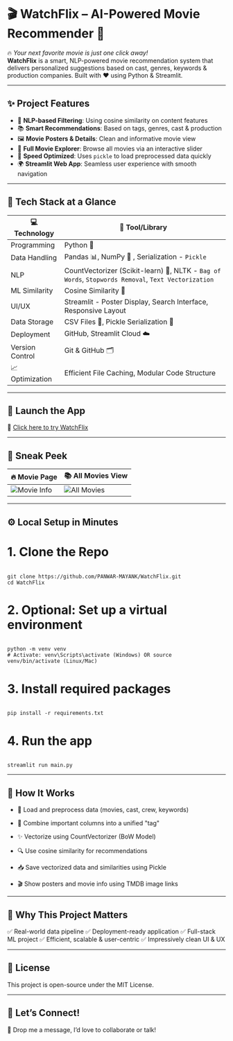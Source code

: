 # 🎬 WatchFlix – AI-Powered Movie Recommender 🍿

🔥 *Your next favorite movie is just one click away!*  
**WatchFlix** is a smart, NLP-powered movie recommendation system that delivers personalized suggestions based on cast, genres, keywords & production companies. Built with ❤️ using Python & Streamlit.

---

## ✨ Project Features

- 🧠 **NLP-based Filtering**: Using cosine similarity on content features
- 📚 **Smart Recommendations**: Based on tags, genres, cast & production
- 🖼️ **Movie Posters & Details**: Clean and informative movie view
- 🧾 **Full Movie Explorer**: Browse all movies via an interactive slider
- 💾 **Speed Optimized**: Uses `pickle` to load preprocessed data quickly
- 🌍 **Streamlit Web App**: Seamless user experience with smooth navigation

---

## 🔧 Tech Stack at a Glance


| 💻 **Technology** | 🔧 **Tool/Library**                     |
|------------------|-----------------------------------------|
| Programming      | Python 🐍                                |
| Data Handling    | Pandas 📊, NumPy 🔢 , Serialization - `Pickle`                      |
| NLP              | CountVectorizer (Scikit-learn) 🧠, NLTK - `Bag of Words`, `Stopwords Removal`, `Text Vectorization`           |
| ML Similarity    | Cosine Similarity 🔁                     |
| UI/UX            | Streamlit - Poster Display, Search Interface, Responsive Layout                             |
| Data Storage     | CSV Files 📂, Pickle Serialization 🥒     |
| Deployment       | GitHub, Streamlit Cloud ☁️                       |
| Version Control  | Git & GitHub 🗂️                          |
| 📈 Optimization        | Efficient File Caching, Modular Code Structure                                       |


---

## 🚀 Launch the App

🔗 [Click here to try WatchFlix](https://watchflix.streamlit.app/)  

---

## 📸 Sneak Peek

| 🔥 Movie Page                            | 📚 All Movies View                        |
|-----------------------------------------|-------------------------------------------|
| ![Movie Info](https://github.com/PANWAR-MAYANK/WatchFlix/assets/96871662/cce0c494-4dde-4872-868b-2f6f23b24a68) | ![All Movies](https://github.com/PANWAR-MAYANK/WatchFlix/assets/96871662/02473070-91cf-45a0-8016-eee8b70ee2ae) |

---

## ⚙️ Local Setup in Minutes

# 1. Clone the Repo
```

git clone https://github.com/PANWAR-MAYANK/WatchFlix.git
cd WatchFlix
```


# 2. Optional: Set up a virtual environment
```

python -m venv venv
# Activate: venv\Scripts\activate (Windows) OR source venv/bin/activate (Linux/Mac)
```


# 3. Install required packages
```

pip install -r requirements.txt
```


# 4. Run the app
```

streamlit run main.py
```

--- 

## 🧠 How It Works

- 🧾 Load and preprocess data (movies, cast, crew, keywords)

- 🧬 Combine important columns into a unified "tag"

- ✨ Vectorize using CountVectorizer (BoW Model)

- 🔍 Use cosine similarity for recommendations

- 📥 Save vectorized data and similarities using Pickle

- 🎬 Show posters and movie info using TMDB image links

---

## 💼 Why This Project Matters

✅ Real-world data pipeline
✅ Deployment-ready application
✅ Full-stack ML project
✅ Efficient, scalable & user-centric
✅ Impressively clean UI & UX

---

## 📃 License

This project is open-source under the MIT License.

---

## 🙌 Let’s Connect!

📧 Drop me a message, I’d love to collaborate or talk!


